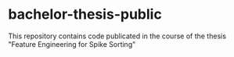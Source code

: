 # bachelor-thesis-public
This repository contains code publicated in the course of the thesis "Feature Engineering for Spike Sorting"
